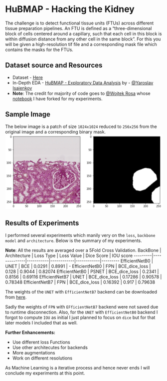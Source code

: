 # HuBMAP - Hacking the Kidney
The challenge is to detect functional tissue units (FTUs) across different tissue preparation pipelines. An FTU is defined as a “three-dimensional block of cells centered around a capillary, such that each cell in this block is within diffusion distance from any other cell in the same block”. For this you will be given a high-resolution tif file and a corresponding mask file which contains the masks for the FTUs.

## **Dataset source and Resources**
 * Dataset - [Here](https://www.kaggle.com/wrrosa/hubmap-tfrecords-1024-256?select=train2)
 * In-Depth EDA - [HuBMAP - Exploratory Data Analysis](https://www.kaggle.com/ihelon/hubmap-exploratory-data-analysis) by - [@Yaroslav Isaienkov](https://www.kaggle.com/ihelon)
 * **Note**: The credit for majority of code goes to [@Wojtek Rosa](https://www.kaggle.com/wrrosa) whose [notebook](https://www.kaggle.com/wrrosa/hubmap-tf-with-tpu-efficientunet-512x512-train) I have forked for my experiments.

## **Sample Image**
The below image is a patch of size `1024x1024` reduced to `256x256` from the original image and a corresponding binary mask.
<img src="./sample.PNG">


## **Results of Experiments**
I performed several experiments which manily very on the `loss`, `backbone model` and `architecture`. Below is the summary of my experiments.

**Note**: All the results are averaged over a 5Fold Cross Validation.
BackBone | Architecture | Loss Type | Loss Value | Dice Score | IOU score
---------|--------------|-----------|------------|------------|---------
EfficientNetB0 | UNET | BCE | 0.0291 | 0.8991 | -
EfficientNetB0 | FPN | BCE_dice_loss | 0.128 | 0.9044 | 0.82074
EfficientNetB0 | PSNET | BCE_dice_loss | 0.2341 | 0.8156 | 0.69116
EfficientNetB7 | UNET | BCE_dice_loss | 0.17286 | 0.90578 | 0.78348
EfficientNetB7 | FPN | BCE_dice_loss | 0.16392 | 0.917 | 0.79638


The weights of the `UNET` with `EfficientNetB7` backend can be downloaded from [here](https://drive.google.com/file/d/12NG4kOE-y9JAzZNojwDe8nV6t3VFfV_b/view?usp=sharing).

Sadly the weights of `FPN` with `EFficientNetB7` backend were not saved due to runtime disconnection. Also, for the `UNET` with `EfficientNetB0` backend I forgot to compute `IOU` as initial I just planned to focus on `dice` but for that later models I included that as well.

**Further Enhancements:**
 * Use different loss Functions
 * Use other architecutes for backends
 * More augmentations
 * Work on different resolutions

As Machine Learning is a iterative process and hence never ends I will conclude my experiments at this point.